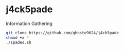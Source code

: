 # j4ck5pade
Information Gathering 
```bash
git clone https://github.com/ghoste9624/j4ck5pade
chmod +x *
./spades.sh
```

